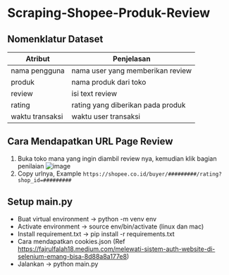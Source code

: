 # Scraping-Shopee-Produk-Review

## Nomenklatur Dataset ##
Atribut       | Penjelasan
------------- | -------------
nama pengguna         | nama user yang memberikan review
produk         | nama produk dari toko
review       | isi text review
rating       | rating yang diberikan pada produk
waktu transaksi       | waktu user transaksi
## Cara Mendapatkan URL Page Review ##
1. Buka toko mana yang ingin diambil review nya, kemudian klik bagian penilaian
![image](https://github.com/fflah/Scraping-Shopee-Produk-Review/assets/32528100/a13540f4-0a28-4747-a4fe-924275a7986b)
1. Copy urlnya, Example `https://shopee.co.id/buyer/#########/rating?shop_id=#########`

## Setup main.py ##

- Buat virtual environment -> python -m venv env
- Activate environment -> source env/bin/activate (linux dan mac)
- Install requirement.txt ->  pip install -r requirements.txt
- Cara mendapatkan cookies.json (Ref https://fajrulfalah18.medium.com/melewati-sistem-auth-website-di-selenium-emang-bisa-8d88a8a177e8)
- Jalankan -> python main.py

